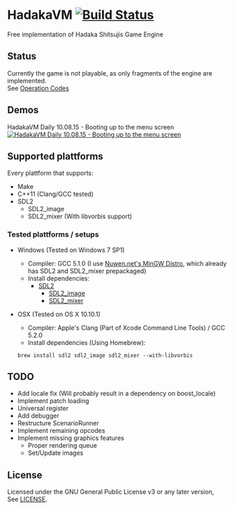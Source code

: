 # HadakaVM [![Build Status](https://travis-ci.org/spycrab/HadakaVM.svg)](https://travis-ci.org/spycrab/HadakaVM)
Free implementation of Hadaka Shitsujis Game Engine

## Status
Currently the game is not playable, as only fragments of the engine are implemented.  
See [Operation Codes](https://github.com/spycrab/HadakaVM/wiki/Operation-Codes)  

## Demos
HadakaVM Daily 10.08.15 - Booting up to the menu screen  
[![HadakaVM Daily 10.08.15 - Booting up to the menu screen](http://img.youtube.com/vi/bf4CctMoAao/0.jpg)](http://www.youtube.com/watch?v=bf4CctMoAao)

## Supported plattforms

Every plattform that supports:
- Make
- C++11 (Clang/GCC tested)
- SDL2
  - SDL2_image
  - SDL2_mixer (With libvorbis support)

### Tested plattforms / setups

- Windows (Tested on Windows 7 SP1)
  - Compiler: GCC 5.1.0 (I use [Nuwen.net's MinGW Distro](http://nuwen.net/mingw.html), which already has SDL2 and SDL2_mixer prepackaged)
  - Install dependencies:
    - [SDL2](https://www.libsdl.org/download-2.0.php)
      - [SDL2_image](https://www.libsdl.org/projects/SDL_image/)
      - [SDL2_mixer](https://www.libsdl.org/projects/SDL_mixer/)


- OSX (Tested on OS X 10.10.1)
  - Compiler: Apple's Clang (Part of Xcode Command Line Tools) / GCC 5.2.0
  - Install dependencies (Using Homebrew):
  ```
  brew install sdl2 sdl2_image sdl2_mixer --with-libvorbis
  ```

## TODO
- Add locale fix (Will probably result in a dependency on boost_locale)
- Implement patch loading
- Universal register
- Add debugger  
- Restructure ScenarioRunner  
- Implement remaining opcodes
- Implement missing graphics features
  - Proper rendering queue
  - Set/Update images

## License
Licensed under the GNU General Public License v3 or any later version,  
See [LICENSE](LICENSE).
